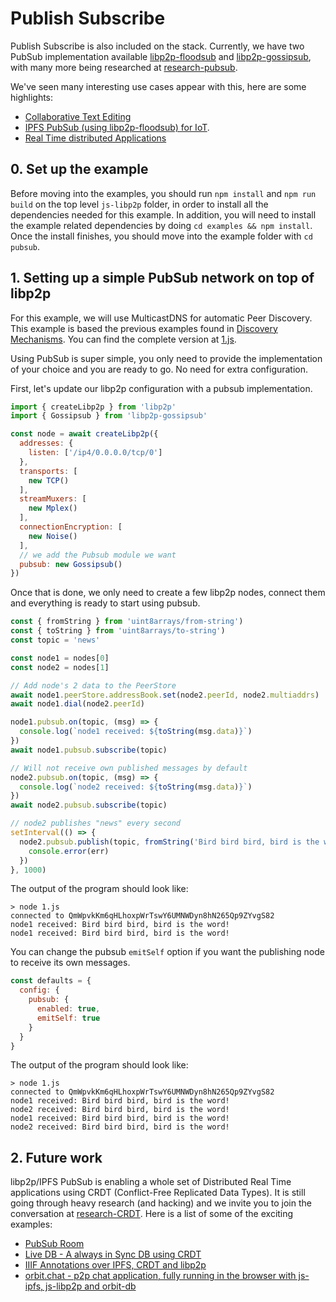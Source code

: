 # Publish Subscribe

Publish Subscribe is also included on the stack. Currently, we have two PubSub implementation available [libp2p-floodsub](https://github.com/libp2p/js-libp2p-floodsub) and [libp2p-gossipsub](https://github.com/ChainSafe/js-libp2p-gossipsub), with many more being researched at [research-pubsub](https://github.com/libp2p/research-pubsub).

We've seen many interesting use cases appear with this, here are some highlights:

- [Collaborative Text Editing](https://www.youtube.com/watch?v=-kdx8rJd8rQ)
- [IPFS PubSub (using libp2p-floodsub) for IoT](https://www.youtube.com/watch?v=qLpM5pBDGiE).
- [Real Time distributed Applications](https://www.youtube.com/watch?v=vQrbxyDPSXg)

## 0. Set up the example

Before moving into the examples, you should run `npm install` and `npm run build` on the top level `js-libp2p` folder, in order to install all the dependencies needed for this example. In addition, you will need to install the example related dependencies by doing `cd examples && npm install`. Once the install finishes, you should move into the example folder with `cd pubsub`.

## 1. Setting up a simple PubSub network on top of libp2p

For this example, we will use MulticastDNS for automatic Peer Discovery. This example is based the previous examples found in [Discovery Mechanisms](../discovery-mechanisms). You can find the complete version at [1.js](./1.js).

Using PubSub is super simple, you only need to provide the implementation of your choice and you are ready to go. No need for extra configuration.

First, let's update our libp2p configuration with a pubsub implementation.

```JavaScript
import { createLibp2p } from 'libp2p'
import { Gossipsub } from 'libp2p-gossipsub'

const node = await createLibp2p({
  addresses: {
    listen: ['/ip4/0.0.0.0/tcp/0']
  },
  transports: [
    new TCP()
  ],
  streamMuxers: [
    new Mplex()
  ],
  connectionEncryption: [
    new Noise()
  ],
  // we add the Pubsub module we want
  pubsub: new Gossipsub()
})
```

Once that is done, we only need to create a few libp2p nodes, connect them and everything is ready to start using pubsub.

```JavaScript
const { fromString } from 'uint8arrays/from-string')
const { toString } from 'uint8arrays/to-string')
const topic = 'news'

const node1 = nodes[0]
const node2 = nodes[1]

// Add node's 2 data to the PeerStore
await node1.peerStore.addressBook.set(node2.peerId, node2.multiaddrs)
await node1.dial(node2.peerId)

node1.pubsub.on(topic, (msg) => {
  console.log(`node1 received: ${toString(msg.data)}`)
})
await node1.pubsub.subscribe(topic)

// Will not receive own published messages by default
node2.pubsub.on(topic, (msg) => {
  console.log(`node2 received: ${toString(msg.data)}`)
})
await node2.pubsub.subscribe(topic)

// node2 publishes "news" every second
setInterval(() => {
  node2.pubsub.publish(topic, fromString('Bird bird bird, bird is the word!')).catch(err => {
    console.error(err)
  })
}, 1000)
```

The output of the program should look like:

```
> node 1.js
connected to QmWpvkKm6qHLhoxpWrTswY6UMNWDyn8hN265Qp9ZYvgS82
node1 received: Bird bird bird, bird is the word!
node1 received: Bird bird bird, bird is the word!
```

You can change the pubsub `emitSelf` option if you want the publishing node to receive its own messages.

```JavaScript
const defaults = {
  config: {
    pubsub: {
      enabled: true,
      emitSelf: true
    }
  }
}
```

The output of the program should look like:

```
> node 1.js
connected to QmWpvkKm6qHLhoxpWrTswY6UMNWDyn8hN265Qp9ZYvgS82
node1 received: Bird bird bird, bird is the word!
node2 received: Bird bird bird, bird is the word!
node1 received: Bird bird bird, bird is the word!
node2 received: Bird bird bird, bird is the word!
```

## 2. Future work

libp2p/IPFS PubSub is enabling a whole set of Distributed Real Time applications using CRDT (Conflict-Free Replicated Data Types). It is still going through heavy research (and hacking) and we invite you to join the conversation at [research-CRDT](https://github.com/ipfs/research-CRDT). Here is a list of some of the exciting examples:

- [PubSub Room](https://github.com/ipfs-labs/ipfs-pubsub-room)
- [Live DB - A always in Sync DB using CRDT](https://github.com/ipfs-labs/ipfs-live-db)
- [IIIF Annotations over IPFS, CRDT and libp2p](https://www.youtube.com/watch?v=hmAniA6g9D0&feature=youtu.be&t=10m40s)
- [orbit.chat - p2p chat application, fully running in the browser with js-ipfs, js-libp2p and orbit-db](http://orbit.chat/)
